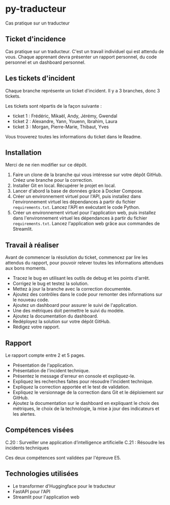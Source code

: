 # py-traducteur
Cas pratique sur un traducteur

## Ticket d'incidence
Cas pratique sur un traducteur. C'est un travail individuel qui est attendu de vous. Chaque apprenant devra présenter un rapport personnel, du code personnel et un dashboard personnel.

## Les tickets d'incident
Chaque branche représente un ticket d'incident. Il y a 3 branches, donc 3 tickets.

Les tickets sont répartis de la façon suivante : 
- ticket 1 : Frédéric, Mikaël, Andy, Jérémy, Gwendal
- ticket 2 : Alexandre, Yann, Youenn, Ibrahim, Laura
- ticket 3 : Morgan, Pierre-Marie, Thibaut, Yves 

Vous trouverez toutes les informations du ticket dans le Readme.

## Installation
Merci de ne rien modifier sur ce dépôt.

1. Faire un clone de la branche qui vous intéresse sur votre dépôt GitHub. Créez une branche pour la correction.
2. Installer Git en local. Récupérer le projet en local.
3. Lancer d'abord la base de données grâce à Docker Compose.
4. Créer un environnement virtuel pour l'API, puis installez dans l'environnement virtuel les dépendances à partir du fichier `requirements.txt`. Lancez l'API en exécutant le code Python.
5. Créer un environnement virtuel pour l'application web, puis installez dans l'environnement virtuel les dépendances à partir du fichier `requirements.txt`. Lancez l'application web grâce aux commandes de Streamlit.

## Travail à réaliser
Avant de commencer la résolution du ticket, commencez par lire les attendus du rapport, pour pouvoir relever toutes les informations attendues aux bons moments. 

- Tracez le bug en utilisant les outils de debug et les points d'arrêt.
- Corrigez le bug et testez la solution.
- Mettez à jour la branche avec la correction documentée.
- Ajoutez des contrôles dans le code pour remonter des informations sur le nouveau code.
- Ajoutez un dashboard pour assurer le suivi de l'application.
- Une des métriques doit permettre le suivi du modèle.
- Ajoutez la documentation du dashboard.
- Redéployez la solution sur votre dépôt GitHub.
- Rédigez votre rapport.

## Rapport
Le rapport compte entre 2 et 5 pages.

- Présentation de l'application.
- Présentation de l'incident technique.
- Présentez le message d'erreur en console et expliquez-le.
- Expliquez les recherches faites pour résoudre l'incident technique.
- Expliquez la correction apportée et le test de validation.
- Expliquez le versionnage de la correction dans Git et le déploiement sur GitHub.
- Ajoutez la documentation sur le dashboard en expliquant le choix des métriques, le choix de la technologie, la mise à jour des indicateurs et les alertes.

## Compétences visées
C.20 : Surveiller une application d’intelligence artificielle
C.21 : Résoudre les incidents techniques

Ces deux compétences sont validées par l'épreuve E5.

## Technologies utilisées
- Le transformer d'Huggingface pour le traducteur
- FastAPI pour l'API
- Streamlit pour l'application web
